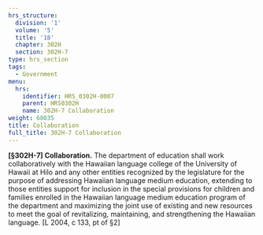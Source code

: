```yaml
---
hrs_structure:
  division: '1'
  volume: '5'
  title: '18'
  chapter: 302H
  section: 302H-7
type: hrs_section
tags:
  - Government
menu:
  hrs:
    identifier: HRS_0302H-0007
    parent: HRS0302H
    name: 302H-7 Collaboration
weight: 68035
title: Collaboration
full_title: 302H-7 Collaboration
---
```

**[§302H-7] Collaboration.** The department of education shall work collaboratively with the Hawaiian language college of the University of Hawaii at Hilo and any other entities recognized by the legislature for the purpose of addressing Hawaiian language medium education, extending to those entities support for inclusion in the special provisions for children and families enrolled in the Hawaiian language medium education program of the department and maximizing the joint use of existing and new resources to meet the goal of revitalizing, maintaining, and strengthening the Hawaiian language. [L 2004, c 133, pt of §2]
